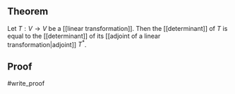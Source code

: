 ## Theorem
Let $T:V\to V$ be a [[linear transformation]]. Then the [[determinant]] of $T$ is equal to the [[determinant]] of its [[adjoint of a linear transformation|adjoint]] $T^*$.
## Proof
#write_proof 